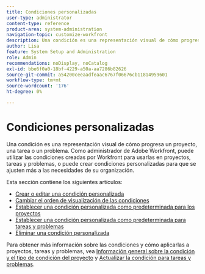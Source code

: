```yaml
---
title: Condiciones personalizadas
user-type: administrator
content-type: reference
product-area: system-administration
navigation-topic: customize-workfront
description: Una condición es una representación visual de cómo progresa un proyecto, una tarea o un problema. Como administrador de Adobe Workfront, puede utilizar las condiciones creadas por Workfront para usarlas en proyectos, tareas y problemas, o puede crear condiciones personalizadas para que se ajusten más a las necesidades de su organización.
author: Lisa
feature: System Setup and Administration
role: Admin
recommendations: noDisplay, noCatalog
exl-id: bbe6f0a0-18bf-4229-a50a-aa7286b82626
source-git-commit: a54200ceeaadfeaac6767f06676cb11814959601
workflow-type: tm+mt
source-wordcount: '176'
ht-degree: 0%

---
```


# Condiciones personalizadas

Una condición es una representación visual de cómo progresa un proyecto, una tarea o un problema. Como administrador de Adobe Workfront, puede utilizar las condiciones creadas por Workfront para usarlas en proyectos, tareas y problemas, o puede crear condiciones personalizadas para que se ajusten más a las necesidades de su organización.

Esta sección contiene los siguientes artículos:

* [Crear o editar una condición personalizada](../../../administration-and-setup/customize-workfront/create-manage-custom-conditions/create-edit-custom-conditions.md)
* [Cambiar el orden de visualización de las condiciones](../../../administration-and-setup/customize-workfront/create-manage-custom-conditions/change-display-order-of-conditions.md)
* [Establecer una condición personalizada como predeterminada para los proyectos](../../../administration-and-setup/customize-workfront/create-manage-custom-conditions/set-custom-condition-default-projects.md)
* [Establecer una condición personalizada como predeterminada para tareas y problemas](../../../administration-and-setup/customize-workfront/create-manage-custom-conditions/set-custom-condition-default-tasks-issues.md)
* [Eliminar una condición personalizada](../../../administration-and-setup/customize-workfront/create-manage-custom-conditions/delete-custom-conditions.md)

Para obtener más información sobre las condiciones y cómo aplicarlas a proyectos, tareas y problemas, vea [Información general sobre la condición y el tipo de condición del proyecto](../../../manage-work/projects/manage-projects/project-condition-and-condition-type.md) y [Actualizar la condición para tareas y problemas](../../../manage-work/projects/updating-work-in-a-project/update-condition-for-tasks-and-issues.md).
